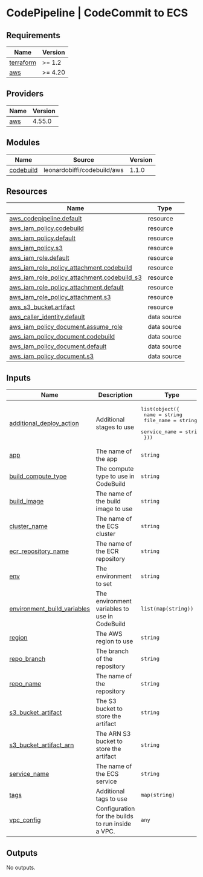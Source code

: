 # CodePipeline | CodeCommit to ECS

<!-- BEGINNING OF PRE-COMMIT-TERRAFORM DOCS HOOK -->
## Requirements

| Name | Version |
|------|---------|
| <a name="requirement_terraform"></a> [terraform](#requirement\_terraform) | >= 1.2 |
| <a name="requirement_aws"></a> [aws](#requirement\_aws) | >= 4.20 |

## Providers

| Name | Version |
|------|---------|
| <a name="provider_aws"></a> [aws](#provider\_aws) | 4.55.0 |

## Modules

| Name | Source | Version |
|------|--------|---------|
| <a name="module_codebuild"></a> [codebuild](#module\_codebuild) | leonardobiffi/codebuild/aws | 1.1.0 |

## Resources

| Name | Type |
|------|------|
| [aws_codepipeline.default](https://registry.terraform.io/providers/hashicorp/aws/latest/docs/resources/codepipeline) | resource |
| [aws_iam_policy.codebuild](https://registry.terraform.io/providers/hashicorp/aws/latest/docs/resources/iam_policy) | resource |
| [aws_iam_policy.default](https://registry.terraform.io/providers/hashicorp/aws/latest/docs/resources/iam_policy) | resource |
| [aws_iam_policy.s3](https://registry.terraform.io/providers/hashicorp/aws/latest/docs/resources/iam_policy) | resource |
| [aws_iam_role.default](https://registry.terraform.io/providers/hashicorp/aws/latest/docs/resources/iam_role) | resource |
| [aws_iam_role_policy_attachment.codebuild](https://registry.terraform.io/providers/hashicorp/aws/latest/docs/resources/iam_role_policy_attachment) | resource |
| [aws_iam_role_policy_attachment.codebuild_s3](https://registry.terraform.io/providers/hashicorp/aws/latest/docs/resources/iam_role_policy_attachment) | resource |
| [aws_iam_role_policy_attachment.default](https://registry.terraform.io/providers/hashicorp/aws/latest/docs/resources/iam_role_policy_attachment) | resource |
| [aws_iam_role_policy_attachment.s3](https://registry.terraform.io/providers/hashicorp/aws/latest/docs/resources/iam_role_policy_attachment) | resource |
| [aws_s3_bucket.artifact](https://registry.terraform.io/providers/hashicorp/aws/latest/docs/resources/s3_bucket) | resource |
| [aws_caller_identity.default](https://registry.terraform.io/providers/hashicorp/aws/latest/docs/data-sources/caller_identity) | data source |
| [aws_iam_policy_document.assume_role](https://registry.terraform.io/providers/hashicorp/aws/latest/docs/data-sources/iam_policy_document) | data source |
| [aws_iam_policy_document.codebuild](https://registry.terraform.io/providers/hashicorp/aws/latest/docs/data-sources/iam_policy_document) | data source |
| [aws_iam_policy_document.default](https://registry.terraform.io/providers/hashicorp/aws/latest/docs/data-sources/iam_policy_document) | data source |
| [aws_iam_policy_document.s3](https://registry.terraform.io/providers/hashicorp/aws/latest/docs/data-sources/iam_policy_document) | data source |

## Inputs

| Name | Description | Type | Default | Required |
|------|-------------|------|---------|:--------:|
| <a name="input_additional_deploy_action"></a> [additional\_deploy\_action](#input\_additional\_deploy\_action) | Additional stages to use | <pre>list(object({<br>    name         = string<br>    file_name    = string<br>    service_name = string<br>  }))</pre> | `[]` | no |
| <a name="input_app"></a> [app](#input\_app) | The name of the app | `string` | n/a | yes |
| <a name="input_build_compute_type"></a> [build\_compute\_type](#input\_build\_compute\_type) | The compute type to use in CodeBuild | `string` | `"BUILD_GENERAL1_SMALL"` | no |
| <a name="input_build_image"></a> [build\_image](#input\_build\_image) | The name of the build image to use | `string` | `"aws/codebuild/standard:5.0"` | no |
| <a name="input_cluster_name"></a> [cluster\_name](#input\_cluster\_name) | The name of the ECS cluster | `string` | `null` | no |
| <a name="input_ecr_repository_name"></a> [ecr\_repository\_name](#input\_ecr\_repository\_name) | The name of the ECR repository | `string` | n/a | yes |
| <a name="input_env"></a> [env](#input\_env) | The environment to set | `string` | n/a | yes |
| <a name="input_environment_build_variables"></a> [environment\_build\_variables](#input\_environment\_build\_variables) | The environment variables to use in CodeBuild | `list(map(string))` | `[]` | no |
| <a name="input_region"></a> [region](#input\_region) | The AWS region to use | `string` | `"us-east-1"` | no |
| <a name="input_repo_branch"></a> [repo\_branch](#input\_repo\_branch) | The branch of the repository | `string` | n/a | yes |
| <a name="input_repo_name"></a> [repo\_name](#input\_repo\_name) | The name of the repository | `string` | n/a | yes |
| <a name="input_s3_bucket_artifact"></a> [s3\_bucket\_artifact](#input\_s3\_bucket\_artifact) | The S3 bucket to store the artifact | `string` | n/a | yes |
| <a name="input_s3_bucket_artifact_arn"></a> [s3\_bucket\_artifact\_arn](#input\_s3\_bucket\_artifact\_arn) | The ARN S3 bucket to store the artifact | `string` | n/a | yes |
| <a name="input_service_name"></a> [service\_name](#input\_service\_name) | The name of the ECS service | `string` | `null` | no |
| <a name="input_tags"></a> [tags](#input\_tags) | Additional tags to use | `map(string)` | `{}` | no |
| <a name="input_vpc_config"></a> [vpc\_config](#input\_vpc\_config) | Configuration for the builds to run inside a VPC. | `any` | `{}` | no |

## Outputs

No outputs.
<!-- END OF PRE-COMMIT-TERRAFORM DOCS HOOK -->

